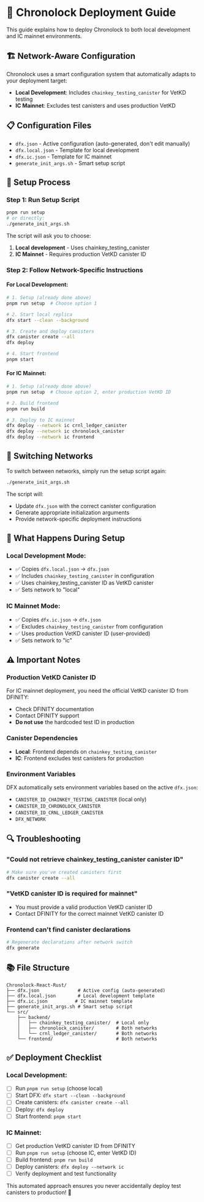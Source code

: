 # 🚀 Chronolock Deployment Guide

This guide explains how to deploy Chronolock to both local development and IC mainnet environments.

## 🏗️ **Network-Aware Configuration**

Chronolock uses a smart configuration system that automatically adapts to your deployment target:

- **Local Development**: Includes `chainkey_testing_canister` for VetKD testing
- **IC Mainnet**: Excludes test canisters and uses production VetKD

## 📋 **Configuration Files**

- `dfx.json` - Active configuration (auto-generated, don't edit manually)
- `dfx.local.json` - Template for local development
- `dfx.ic.json` - Template for IC mainnet
- `generate_init_args.sh` - Smart setup script

## 🔧 **Setup Process**

### **Step 1: Run Setup Script**
```bash
pnpm run setup
# or directly:
./generate_init_args.sh
```

The script will ask you to choose:
1. **Local development** - Uses chainkey_testing_canister
2. **IC Mainnet** - Requires production VetKD canister ID

### **Step 2: Follow Network-Specific Instructions**

#### **For Local Development:**
```bash
# 1. Setup (already done above)
pnpm run setup  # Choose option 1

# 2. Start local replica
dfx start --clean --background

# 3. Create and deploy canisters
dfx canister create --all
dfx deploy

# 4. Start frontend
pnpm start
```

#### **For IC Mainnet:**
```bash
# 1. Setup (already done above)
pnpm run setup  # Choose option 2, enter production VetKD ID

# 2. Build frontend
pnpm run build

# 3. Deploy to IC mainnet
dfx deploy --network ic crnl_ledger_canister
dfx deploy --network ic chronolock_canister
dfx deploy --network ic frontend
```

## 🔄 **Switching Networks**

To switch between networks, simply run the setup script again:
```bash
./generate_init_args.sh
```

The script will:
- Update `dfx.json` with the correct canister configuration
- Generate appropriate initialization arguments
- Provide network-specific deployment instructions

## 🎯 **What Happens During Setup**

### **Local Development Mode:**
- ✅ Copies `dfx.local.json` → `dfx.json`
- ✅ Includes `chainkey_testing_canister` in configuration
- ✅ Uses chainkey_testing_canister ID as VetKD canister
- ✅ Sets network to "local"

### **IC Mainnet Mode:**
- ✅ Copies `dfx.ic.json` → `dfx.json`
- ✅ Excludes `chainkey_testing_canister` from configuration
- ✅ Uses production VetKD canister ID (user-provided)
- ✅ Sets network to "ic"

## ⚠️ **Important Notes**

### **Production VetKD Canister ID**
For IC mainnet deployment, you need the official VetKD canister ID from DFINITY:
- Check DFINITY documentation
- Contact DFINITY support
- **Do not use** the hardcoded test ID in production

### **Canister Dependencies**
- **Local**: Frontend depends on `chainkey_testing_canister`
- **IC**: Frontend excludes test canisters for production

### **Environment Variables**
DFX automatically sets environment variables based on the active `dfx.json`:
- `CANISTER_ID_CHAINKEY_TESTING_CANISTER` (local only)
- `CANISTER_ID_CHRONOLOCK_CANISTER`
- `CANISTER_ID_CRNL_LEDGER_CANISTER`
- `DFX_NETWORK`

## 🔍 **Troubleshooting**

### **"Could not retrieve chainkey_testing_canister canister ID"**
```bash
# Make sure you've created canisters first
dfx canister create --all
```

### **"VetKD canister ID is required for mainnet"**
- You must provide a valid production VetKD canister ID
- Contact DFINITY for the correct mainnet VetKD canister ID

### **Frontend can't find canister declarations**
```bash
# Regenerate declarations after network switch
dfx generate
```

## 📚 **File Structure**
```
Chronolock-React-Rust/
├── dfx.json              # Active config (auto-generated)
├── dfx.local.json        # Local development template
├── dfx.ic.json          # IC mainnet template
├── generate_init_args.sh # Smart setup script
└── src/
    ├── backend/
    │   ├── chainkey_testing_canister/  # Local only
    │   ├── chronolock_canister/        # Both networks
    │   └── crnl_ledger_canister/       # Both networks
    └── frontend/                       # Both networks
```

## ✅ **Deployment Checklist**

### **Local Development:**
- [ ] Run `pnpm run setup` (choose local)
- [ ] Start DFX: `dfx start --clean --background`
- [ ] Create canisters: `dfx canister create --all`
- [ ] Deploy: `dfx deploy`
- [ ] Start frontend: `pnpm start`

### **IC Mainnet:**
- [ ] Get production VetKD canister ID from DFINITY
- [ ] Run `pnpm run setup` (choose IC, enter VetKD ID)
- [ ] Build frontend: `pnpm run build`
- [ ] Deploy canisters: `dfx deploy --network ic`
- [ ] Verify deployment and test functionality

This automated approach ensures you never accidentally deploy test canisters to production! 🎉